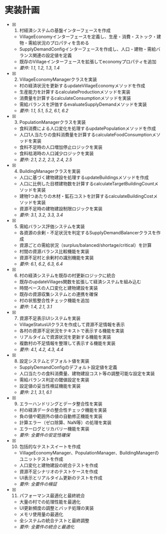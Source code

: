 # 実装計画

- [x] 1. 村経済システムの基盤インターフェースを作成
  - VillageEconomyインターフェースを定義し、生産・消費・ストック・建物・需給状況のプロパティを含める
  - SupplyDemandConfigインターフェースを作成し、人口・建物・需給バランス関連の設定値を定義
  - 既存のVillageインターフェースを拡張してeconomyプロパティを追加
  - _要件: 1.1, 1.2, 1.3, 1.4_

- [x] 2. VillageEconomyManagerクラスを実装
  - 村の経済状況を更新するupdateVillageEconomyメソッドを作成
  - 生産能力を計算するcalculateProductionメソッドを実装
  - 消費量を計算するcalculateConsumptionメソッドを実装
  - 需給バランスを評価するevaluateSupplyDemandメソッドを実装
  - _要件: 1.1, 5.1, 5.2, 6.1, 6.2_

- [x] 3. PopulationManagerクラスを実装
  - 食料消費による人口変化を処理するupdatePopulationメソッドを作成
  - 人口1人当たりの食料消費量を計算するcalculateFoodConsumptionメソッドを実装
  - 食料不足時の人口増加停止ロジックを実装
  - 食料枯渇時の人口減少ロジックを実装
  - _要件: 2.1, 2.2, 2.3, 2.4, 2.5_

- [x] 4. BuildingManagerクラスを実装
  - 人口に基づく建物建設を処理するupdateBuildingsメソッドを作成
  - 人口に比例した目標建物数を計算するcalculateTargetBuildingCountメソッドを実装
  - 建物1つあたりの木材・鉱石コストを計算するcalculateBuildingCostメソッドを実装
  - 資源不足時の建物建設制限ロジックを実装
  - _要件: 3.1, 3.2, 3.3, 3.4_

- [x] 5. 需給バランス評価システムを実装
  - 各資源の余剰・不足状況を判定するSupplyDemandBalancerクラスを作成
  - 資源ごとの需給状況（surplus/balanced/shortage/critical）を計算
  - 村間の資源バランス比較機能を実装
  - 資源不足村と余剰村の識別機能を実装
  - _要件: 6.1, 6.2, 6.3, 6.4_

- [x] 6. 村の経済システムを既存の村更新ロジックに統合
  - 既存のupdateVillages関数を拡張して経済システムを組み込む
  - 時間ベースの人口変化と建物建設を実装
  - 既存の資源収集システムとの連携を確保
  - 村の状態整合性チェック機能を追加
  - _要件: 1.4, 2.1, 3.1_

- [x] 7. 資源不足表示UIシステムを実装
  - VillageStatusUIクラスを作成して資源不足情報を表示
  - 各村の資源不足状況をテキストで表示する機能を実装
  - リアルタイムで資源状況を更新する機能を実装
  - 複数村の不足情報を整理して表示する機能を実装
  - _要件: 4.1, 4.2, 4.3, 4.4_

- [x] 8. 設定システムとデフォルト値を実装
  - SupplyDemandConfigのデフォルト設定値を定義
  - 人口当たりの食料消費量、建物建設コスト等の調整可能な設定を実装
  - 需給バランス判定の閾値設定を実装
  - 設定値の妥当性検証機能を実装
  - _要件: 2.1, 3.1, 6.1_

- [x] 9. エラーハンドリングとデータ整合性を実装
  - 村の経済データの整合性チェック機能を実装
  - 負の値や範囲外の値の自動修正機能を実装
  - 計算エラー（ゼロ除算、NaN等）の処理を実装
  - エラーログとリカバリー機能を実装
  - _要件: 全要件の安定性確保_

- [x] 10. 包括的なテストスイートを作成
  - VillageEconomyManager、PopulationManager、BuildingManagerのユニットテストを作成
  - 人口変化と建物建設の統合テストを作成
  - 資源不足シナリオのテストケースを作成
  - UI表示とリアルタイム更新のテストを作成
  - _要件: 全要件の検証_

- [x] 11. パフォーマンス最適化と最終統合
  - 大量の村での処理性能を最適化
  - UI更新頻度の調整とバッチ処理の実装
  - メモリ使用量の最適化
  - 全システムの統合テストと最終調整
  - _要件: 全要件の統合と最適化_